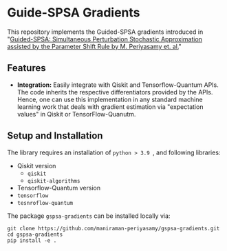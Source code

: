 # Guide-SPSA Gradients

This repository implements the Guided-SPSA gradients introduced in "[Guided-SPSA: Simultaneous Perturbation Stochastic Approximation assisted by the Parameter Shift Rule by M. Periyasamy et. al.](https://arxiv.org/abs/2404.15751)"

## Features

- **Integration:** Easily integrate with Qiskit and Tensorflow-Quantum APIs. The code inherits the respective differentiators provided by the APIs. Hence, one can use this implementation in any standard machine learning work that deals with gradient estimation via "expectation values" in Qiskit or TensorFlow-Quanutm.

## Setup and Installation

The library requires an installation of `python > 3.9 `, and following libraries:
- Qiskit version
    - `qiskit`
    - `qiskit-algorithms`
- Tensorflow-Quantum version
- `tensorflow`
- `tesnroflow-quantum`

The package `gspsa-gradients` can be installed locally via:
```
git clone https://github.com/maniraman-periyasamy/gspsa-gradients.git
cd gspsa-gradients
pip install -e .
```
